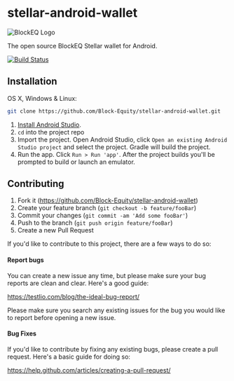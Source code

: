 # stellar-android-wallet
![BlockEQ Logo](https://user-images.githubusercontent.com/2541326/45047883-5bdacd00-b048-11e8-99eb-03c3a790d5f0.png)


The open source BlockEQ Stellar wallet for Android.

[![Build Status](https://app.bitrise.io/app/aabf4854264f7412/status.svg?token=CLkPGE9X6FwMOTTBh1KqBA)](https://app.bitrise.io/app/aabf4854264f7412)

## Installation

OS X, Windows & Linux:

```sh
git clone https://github.com/Block-Equity/stellar-android-wallet.git
```

1. [Install Android Studio](https://developer.android.com/sdk/index.html).
2. `cd` into the project repo
3. Import the project. Open Android Studio, click `Open an existing Android
   Studio project` and select the project. Gradle will build the project.
4. Run the app. Click `Run > Run 'app'`. After the project builds you'll be
   prompted to build or launch an emulator.


## Contributing

1. Fork it (<https://github.com/Block-Equity/stellar-android-wallet>)
2. Create your feature branch (`git checkout -b feature/fooBar`)
3. Commit your changes (`git commit -am 'Add some fooBar'`)
4. Push to the branch (`git push origin feature/fooBar`)
5. Create a new Pull Request

If you'd like to contribute to this project, there are a few ways to do so:

#### Report bugs
You can create a new issue any time, but please make sure your bug reports are clean and clear. Here's a good guide:

https://testlio.com/blog/the-ideal-bug-report/

Please make sure you search any existing issues for the bug you would like to report before opening a new issue.

#### Bug Fixes
If you'd like to contribute by fixing any existing bugs, please create a pull request. Here's a basic guide for doing so:

https://help.github.com/articles/creating-a-pull-request/
